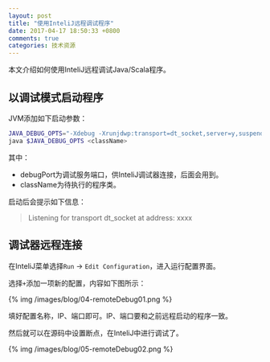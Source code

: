 ```yaml
---
layout: post
title: "使用InteliJ远程调试程序"
date: 2017-04-17 18:50:33 +0800
comments: true
categories: 技术资源 
---
```


本文介绍如何使用InteliJ远程调试Java/Scala程序。

<!--more-->

## 以调试模式启动程序

JVM添加如下启动参数：

```bash
JAVA_DEBUG_OPTS="-Xdebug -Xrunjdwp:transport=dt_socket,server=y,suspend=y,address=<debugPort>"
java $JAVA_DEBUG_OPTS <className>
```

其中：

- debugPort为调试服务端口，供InteliJ调试器连接，后面会用到。
- className为待执行的程序类。

启动后会提示如下信息：

> Listening for transport dt_socket at address: xxxx

## 调试器远程连接

在InteliJ菜单选择``Run`` -> ``Edit Configuration``，进入运行配置界面。

选择``+``添加一项新的配置，内容如下图所示：

{% img /images/blog/04-remoteDebug01.png %}

填好配置名称，IP、端口即可。IP、端口要和之前远程启动的程序一致。

然后就可以在源码中设置断点，在InteliJ中进行调试了。

{% img /images/blog/05-remoteDebug02.png %}




